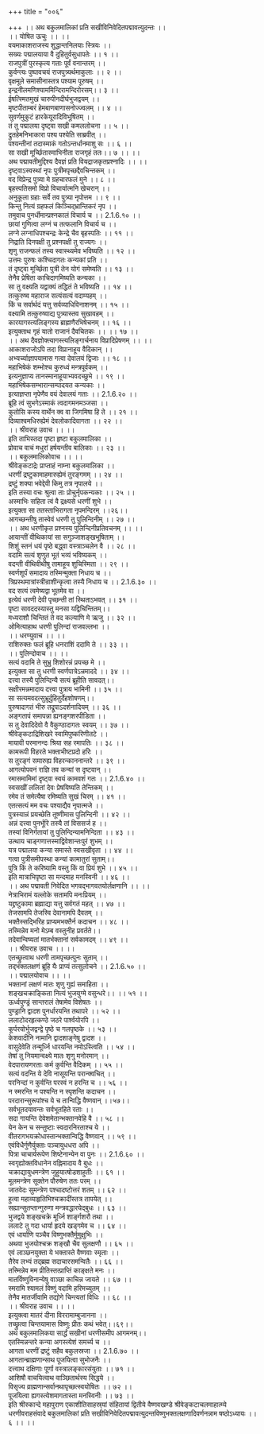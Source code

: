 +++
title = "००६"

+++
।। अथ बकुलमालिकां प्रति सखीविनिवेदितपद्मावत्युदन्तः ।।  
।। योषित ऊचुः ।। ।।  
वयमाकाशराजस्य शुद्धान्तनिलयाः स्त्रियः ।।  
सख्यः पद्मालयाया वै दुहितुर्वसुधापतेः ।। १ ।।  
राजपुत्रीं पुरस्कृत्य गताः पूर्वं वनान्तरम् ।।  
कुर्वन्त्यः पुष्पावचयं राजपुत्र्यर्थमाकुलाः ।। २ ।।  
वृक्षमूले समासीनास्तत्र पश्याम पूरुषम् ।।  
इन्द्रनीलमणिश्याममिन्दिरामन्दिरोरसम्।। ३ ।।  
ईषत्स्मितमुखं चारुपीनदीर्घभुजद्वयम् ।।  
मृष्टपीताम्बरं हेमबाणबाणासनोज्ज्वलम् ।। ४ ।।  
सुवर्णमुकुटं हारकेयूरादिविभूषितम् ।।  
तं तु पद्मालया दृष्ट्वा सखी कमललोचना ।। ५ ।।  
द्रुतहेमनिभाकारा पश्य पश्येति साब्रवीत् ।।  
पश्यन्तीनां तदास्माकं गतोऽन्तर्धानमाशु सः ।। ६ ।।  
सा सखी मूर्च्छितास्माभिनीता राजगृहं ततः।। ७ ।। ।।  
अथ पद्मावतीमुद्दिश्य दैवज्ञं प्रति वियद्राजकृतप्रश्नादिः ।। ।।  
दृष्ट्वाऽस्वस्थां नृपः पुत्रीमपृच्छद्दैवचिन्तकम् ।।  
वद विप्रेन्द्र पुत्र्या मे ग्रहचारफलं मुने ।। ८ ।।  
बृहस्पतिसमो विप्रो विचार्यात्मनि खेचरान् ।।  
अनुकूला ग्रहाः सर्वे तव पुत्र्या नृपोत्तम ।। ९ ।।  
किन्तु नित्यं ग्रहफलं किञ्चिद्भ्रान्तिकरं नृप ।।  
तमुवाच पुनर्धीमान्प्रश्नकालं विचार्य च ।। 2.1.6.१० ।।  
छायां गुणित्वा लग्नं च तत्फलानि विचार्य च ।।  
लग्ने लग्नाधिपश्चन्द्रः केन्द्रे चैव बृहस्पतिः ।। ११ ।।  
निद्राति दिनपक्षी तु प्रश्नपक्षी तु राज्यगः ।।  
शृणु राजन्फलं तस्य स्वास्थ्यमेव भविष्यति ।। १२ ।।  
उत्तमः पुरुषः कश्चिदागतः कन्यकां प्रति ।।  
तं दृष्ट्वा मूर्च्छिता पुत्री तेन योगं समेष्यति ।। १३ ।।  
तेनैव प्रेषिता काचिदागमिष्यति कन्यका ।।  
सा तु वक्ष्यति यद्वाक्यं तद्धितं ते भविष्यति ।। १४ ।।  
तत्कुरुष्व महाराज सत्यंसत्यं वदाम्यहम् ।।  
किं च सर्वार्थदं यत्तु सर्वव्याधिविनाशनम् ।। १५ ।।  
वक्ष्यामि तत्कुरुष्वाद्य पुत्र्यास्तव सुखावहम् ।।  
कारयागस्त्यलिङ्गस्य ब्राह्मणैरभिषेचनम् ।। १६ ।।  
इत्युक्ताथ गृहं यातो राजानं दैवचितकः ।। ।। १७ ।।  
।। अथ दैवज्ञोक्त्यागस्त्यलिङ्गार्चनाय विप्रादिप्रेषणम् ।। ।।  
आकाशराजोऽपि तदा विप्रानाहूय वैदिकान् ।।  
अभ्यर्च्याज्ञापयामास गत्वा देवालयं द्विजाः ।। १८ ।।  
महाभिषेकं शम्भोश्च कुरुध्वं मन्त्रपूर्वकम् ।।  
इत्यनुज्ञाप्य तानस्मानाहूयाभ्यवदच्छुभे ।। १९ ।।  
महाभिषेकसम्भारान्सम्पादयत कन्यकाः ।।  
इत्याज्ञप्ता नृपेणैव वयं देवालयं गताः ।। 2.1.6.२० ।।  
ब्रूहि त्वं सुभगेऽस्माकं त्वदागमनमञ्जसा ।।  
कुतोसि कस्य वार्थेन क्व वा जिगमिषा हि ते ।। २१ ।।  
दिव्याश्वमधिरुह्येमं देवलोकादिवागता ।। २२ ।।  
।। श्रीवराह उवाच ।। ।।  
इति ताभिस्तदा पृष्टा हृष्टा बकुलमालिका ।।  
प्रोवाच वाचं मधुरां हर्षयन्तीव बालिकाः ।। २३ ।।  
।। बकुलमालिकोवाच ।। ।।  
श्रीवेङ्कटाद्रेः प्राप्ताहं नाम्ना बकुलमालिका ।।  
धरणीं द्रष्टुकामाहमारुह्येमं तुरङ्गमम् ।। २४ ।।  
द्रष्टुं शक्या भवेद्देवी किमु तत्र नृपालये ।।  
इति तस्या वचः श्रुत्वा ताः प्रोचुर्नृपकन्यकाः ।। २५ ।।  
अस्माभिः सहिता त्वं वै द्रक्ष्यसे धरणीं शुभे ।।  
इत्युक्ता सा ततस्ताभिरागता नृपमन्दिरम् ।।२६।।  
आगच्छन्तीषु तास्वेवं धरणी तु पुलिन्दिनीम् ।। २७ ।।  
।। अथ धरणीकृत प्रश्नस्य पुलिन्दिनीप्रतिवचनम् ।। ।।  
आयान्तीं वीथिकायां सा सगुञ्जाशङ्खभूषिताम् ।।  
शिशुं स्तनं धयं पृष्ठे बद्ध्वा वस्त्राञ्चलेन वै ।। २८ ।।  
वदामि सत्यं शृणुत भूतं भव्यं भविष्यकम् ।।  
वदन्ती वीथिवीथीषु तामाहूय शुचिस्मिता ।। २९ ।।  
स्वर्णशूर्पं समादाय तस्मिन्मुक्ता निधाय च ।।  
त्रिप्रस्थमात्रांस्त्रीन्राशीन्कृत्वा तस्यै निधाय च ।। 2.1.6.३० ।।  
वद सत्यं त्वमेष्यद्वा भूतमेव वा ।।  
इत्येवं धरणी देवी पृच्छन्ती तां स्थिताऽभवत् ।। ३१ ।।  
पृष्टा सावददस्यास्तु मनसा यद्विचिन्तितम्।।  
मध्यराशौ चिन्तितं ते वद कल्याणि मे ऋजु ।। ३२ ।।  
ओमित्याहाथ धरणी पुलिन्दां राजवल्लभा ।।  
।। धरण्युवाच ।। ।।  
राशिरुक्तः फलं ब्रूहि धनराशिं ददामि ते ।। ३३ ।।  
।। पुलिन्दोवाच ।। ।।  
सत्यं वदामि ते सुभ्रु शिशोरन्नं प्रयच्छ मे ।।  
इत्युक्ता सा तु धरणी स्वर्णपात्रेऽन्नमाददे ।। ३४ ।।  
दत्त्वा तस्यै पुलिन्दिन्यै सत्यं ब्रूहीति सावदत्।।  
सक्षीरमन्नमादाय दत्त्वा पुत्राय भामिनी ।। ३५ ।।  
सा सत्यमवदत्सुभ्रूर्दुहितुर्देहशोषणम्।।  
पुरुषादागतं भीरु तद्रूपाऽदर्शनादियम् ।। ३६ ।।  
अङ्गतापं समापन्ना ह्यनङ्गशरपीडिता ।।  
स तु देवादिदेवो वै वैकुण्ठादागतः स्वयम् ।। ३७ ।।  
श्रीवेङ्कटाद्रिशिखरे स्वामिपुष्करिणीतटे ।।  
मायावी परमानन्दः श्रिया सह रमापतिः ।। ३८ ।।  
कामरूपी विहरते भक्ताभीष्टप्रदो हरिः ।।  
स तुरङ्गं समारुह्य विहरन्काननान्तरे ।। ३९ ।।  
आगत्योपवनं राज्ञि तव कन्यां स दृष्टवान् ।।  
रमासमामिमां दृष्ट्वा स्वयं कामवशं गतः ।। 2.1.6.४० ।।  
स्वसखीं ललितां देवः प्रेषयिष्यति तेन्तिकम् ।।  
रमेव तं समेत्यैषा रमिष्यति सुखं चिरम् ।। ४१ ।।  
एतत्सत्यं मम वचः पश्याद्यैव नृपात्मजे ।।  
पुत्रस्यान्नं प्रयच्छेति तूष्णीमास पुलिन्दिनी ।। ४२ ।।  
अन्नं दत्त्वा पुनर्भूरि तस्यै तां विससर्ज ह ।।  
तस्यां विनिर्गतायां तु पुलिन्दिन्यामनिन्दिता ।। ४३ ।।  
उत्थाय चाङ्गणात्तस्माद्विवेशान्तःपुरं शुभम् ।।  
यत्र पद्मालया कन्या समास्ते स्वसखीवृता ।। ४४ ।।  
गत्वा पुत्रीसमीपस्था कन्यां कामातुरां सुताम्।।  
पुत्रि किं ते करिष्यामि वस्तु किं वा प्रियं शुभे ।। ४५ ।।  
इति मात्राभिपृष्टा सा मन्दमाह मनस्विनी ।। ४६ ।।  
।। अथ पद्मावती निवेदित भगवद्भागवतयोर्लक्षणानि ।। ।।  
नेत्राभिरामं यल्लोके सतामपि मनःप्रियम् ।।  
यद्द्रष्टुकामा ब्रह्माद्या यत्तु सर्वगतं महत् ।। ४७ ।।  
तेजसामपि तेजस्वि देवानामपि दैवतम् ।।  
भक्तैस्सद्भिरिह प्राप्यमभक्तैर्न कदाचन ।। ४८ ।।  
तस्मिन्नेव मनो मेऽम्ब वस्तुनीह प्रवर्तते।।  
तदेवान्विष्यतां मातर्भक्तानां सर्वकामदम् ।। ४९ ।।  
।। श्रीवराह उवाच ।। ।।  
एतच्छ्रुत्वाथ धरणी तामपृच्छत्पुनः सुताम् ।।  
तद्भक्तलक्षणं ब्रूहि यैः प्राप्यं तत्सुलोचने ।। 2.1.6.५० ।।  
।। पद्मालयोवाच ।। ।।  
भक्तानां लक्षणं मातः शृणु गुह्यं समाहिता ।।  
शङ्खचक्राङ्किता नित्यं भुजयुग्मे वसुन्धरे।। ।। ५१ ।।  
ऊर्ध्वपुण्ड्रं सान्तरालं तेषामेव विशेषतः ।।  
पुण्ड्रानि द्वादश पुनर्धारयन्ति तथापरे ।। ५२ ।।  
ललाटोदरहृत्कण्ठे जठरे पार्श्वयोरपि ।।  
कूर्परयोर्भुजद्वन्द्वे पृष्ठे च गलपृष्ठके ।। ५३ ।।  
केशवादीनि नामानि द्वादशाङ्गेषु द्वादश ।।  
वासुदेवेति तन्मूर्ध्नि धारयन्ति नमोऽस्त्विति ।। ५४ ।।  
तेषां तु नियमान्वक्ष्ये मातः शृणु मनोरमान् ।।  
वेदपारायणरताः कर्म कुर्वन्ति वैदिकम् ।। ५५ ।।  
सत्यं वदन्ति ये देवि नासूयन्ति परान्क्वचित् ।।  
परनिन्दां न कुर्वन्ति परस्वं न हरन्ति च ।। ५६ ।।  
न स्मरन्ति न पश्यन्ति न स्पृशन्ति कदाचन ।।  
परदारान्सुरूपांश्च ये च तान्विद्धि वैष्णवान् ।।५७।।  
सर्वभूतदयावन्तः सर्वभूतहिते रताः ।।  
सदा गायन्ति देवेशमेतान्भक्तानवेहि वै ।। ५८ ।।  
येन केन च सन्तुष्टाः स्वदारनिरताश्च ये ।।  
वीतरागभयक्रोधास्तान्भक्तान्विद्धि वैष्णवान् ।। ५९ ।।  
एवंविधैर्गुणैर्युक्ताः पञ्चायुधधरा अपि ।।  
पित्रा चाचार्यरूपेण शिष्टेनान्येन वा पुनः ।। 2.1.6.६० ।।  
स्वगृह्योक्तविधानेन वह्निमादाय वै बुधः ।।  
चक्राद्यायुधमन्त्रेण जुहुयात्षोडशाहुतीः ।। ६१ ।।  
मूलमन्त्रेण सूक्तेन पौरुषेण ततः परम् ।।  
जातवेदः सुमन्त्रेण पश्चादष्टोत्तरं शतम् ।। ६२ ।।  
हुत्वा महाव्याहृतिभिश्चक्रादींस्तत्र तापयेत् ।।  
सह्यान्सुतप्तान्गुरुणा मन्त्रवद्धारयेद्बुधः ।। ६३ ।।  
भुजद्वये शङ्खचक्रे मूर्ध्नि शार्ङ्गशरौ तथा ।।  
ललाटे तु गदा धार्या हृदये खड्गमेव च ।। ६४ ।।  
एवं धार्याणि पञ्चैव विष्णुभक्तैर्मुमुक्षुभिः ।।  
अथवा भुजयोश्चक्र शङ्खौ चैव सुलक्षणौ ।। ६५ ।।  
एवं लाञ्छनयुक्ता ये भक्तास्ते वैष्णवाः स्मृताः ।।  
तैरेव लभ्यं तद्ब्रह्म सदाचारसमन्वितैः ।। ६६ ।।  
तस्मिन्नेव मम प्रीतिस्तत्प्राप्तिं काङ्क्षते मनः ।।  
मातर्विष्णुविनान्येषु वाञ्छा काचिन्न जायते ।। ६७ ।।  
स्मरामि श्यामलं विष्णुं वदामि हरिमच्युतम् ।।  
तेनैव मातर्जीवामि तद्योगे चिन्त्यतां विधिः ।। ६८ ।।  
।। श्रीवराह उवाच ।। ।।  
इत्युक्त्वा मातरं दीना विररामाम्बुजानना ।।  
तच्छ्रुत्वा चिन्तयामास विष्णुः प्रीतः कथं भवेत्।।६९।।  
अथ बकुलमालिकया सार्द्धं सखीनां धरणीसमीप आगमनम्।।  
एतस्मिन्नन्तरे कन्या अगस्त्येशं समर्च्य च ।।  
आगता धरणीं द्रष्टुं सहैव बकुलस्रजा ।। 2.1.6.७० ।।  
आगतान्ब्राह्मणान्साथ पूजयित्वा सुभोजनैः ।।  
दत्त्वाथ दक्षिणाः पूर्णा वस्त्रालङ्कारसंयुताः ।। ७१ ।।  
आशिषौ वाचयित्वाथ वाञ्छितार्थस्य सिद्धये ।।  
विसृज्य व्राह्मणान्सर्वानथापृच्छत्स्वयोषितः ।। ७२ ।।  
पूजयित्वा ह्यगस्त्येशमागतास्ता मनस्विनीः ।। ७३ ।।  
इति श्रीस्कान्दे महापुराण एकाशीतिसाहस्र्यां संहितायां द्वितीये वैष्णवखण्डे श्रीवेङ्कटाचलमाहात्म्ये धरणीवराहसंवादे बकुलमालिकां प्रति सखीविनिवेदितपद्मावत्युदन्तविष्णुभक्तलक्षणादिवर्णनन्नाम षष्ठोऽध्यायः ।। ६ ।। ।।